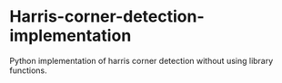 # Harris-corner-detection-implementation
Python implementation of harris corner detection without using library functions.
